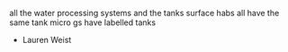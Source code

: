 all the water processing systems and the tanks 
surface habs all have the same tank
micro gs have labelled tanks
- Lauren Weist
